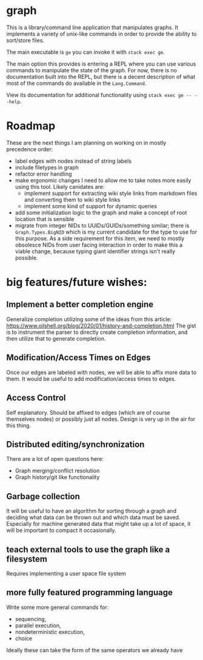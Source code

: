 # graph
This is a library/command line application that manipulates graphs.
It implements a variety of unix-like commands in order to provide the
ability to sort/store files.

The main executable is `ge` you can invoke it with `stack exec ge`.

The main option this provides is entering a REPL where you can use various
commands to manipulate the state of the graph. For now, there is no
documentation built into the REPL, but there is a decent description of what
most of the commands do available in the `Lang.Command`.

View its documentation for additional functionality using `stack exec ge -- --help`.

# Roadmap
These are the next things I am planning on working on in mostly precedence
order:
- label edges with nodes instead of string labels
- include filetypes in graph
- refactor error handling
- make ergonomic changes I need to allow me to take notes more easily using this
  tool. Likely canidates are:
  - implement support for extracting wiki style links from markdown files and
    converting them to wiki style links
  - implement some kind of support for dynamic queries
- add some initialization logic to the graph and make a concept of root location
  that is sensible
- migrate from integer NIDs to UUIDs/GUIDs/something similar; there is
  `Graph.Types.BigNID` which is my current candidate for the type to use for
  this purpose. As a side requirement for this item, we need to mostly obsolesce
  NIDs from user facing interaction in order to make this a viable change,
  because typing giant identifier strings isn't really possible.

# big features/future wishes:

## Implement a better completion engine
Generalize completion utilizing some of the ideas from this article:
https://www.oilshell.org/blog/2020/01/history-and-completion.html
The gist is to instrument the parser to directly create completion information,
and then utilize that to generate completion.

## Modification/Access Times on Edges
Once our edges are labeled with nodes, we will be able to affix more data to
them. It would be useful to add modification/access times to edges.

## Access Control
Self explanatory. Should be affixed to edges (which are of course themselves
nodes) or possibly just all nodes. Design is very up in the air for this thing.

## Distributed editing/synchronization
There are a lot of open questions here:
- Graph merging/conflict resolution
- Graph history/git like functionality

## Garbage collection
It will be useful to have an algorithm for sorting through a graph and deciding
what data can be thrown out and which data must be saved. Especially for machine
generated data that might take up a lot of space, it will be important to
compact it occasionally.

## teach external tools to use the graph like a filesystem
Requires implementing a user space file system

## more fully featured programming language
Write some more general commands for:
- sequencing,
- parallel execution,
- nondeterministic execution,
- choice

Ideally these can take the form of the same operators we already have
